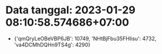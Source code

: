 # Data tanggal: 2023-01-29 08:10:58.574686+07:00

* {'qmQryLeOBeVBP6JB': 10749, 'NHtBjFbu35FHIisu': 4732, 'va4DCMhDQHn9TS4g': 4290}

